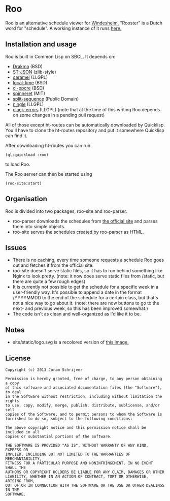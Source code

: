 # Roo

Roo is an alternative schedule viewer for [Windesheim.](http://www.windesheiminternational.nl/) "Rooster" is a Dutch word for "schedule".
A working instance of it runs [here.](http://roo.joram.io)

## Installation and usage

Roo is built in Common Lisp on SBCL. It depends on:

- [Drakma](http://weitz.de/drakma/) (BSD)
- [ST-JSON](http://marijnhaverbeke.nl/st-json/) (zlib-style)
- [caramel](https://github.com/pocket7878/Caramel) (LLGPL)
- [local-time](http://common-lisp.net/project/local-time/) (BSD)
- [cl-ppcre](http://weitz.de/cl-ppcre/) (BSD)
- [spinneret](https://github.com/ruricolist/spinneret) (MIT)
- [split-sequence](http://www.cliki.net/split-sequence) (Public Domain)
- [ningle](https://github.com/fukamachi/ningle) (LLGPL)
- [clack-errors](https://github.com/eudoxia0/clack-errors) (LLGPL) (note that at the time of this writing Roo depends on some changes in a pending pull request)

All of those except ht-routes can be automatically downloaded by Quicklisp. You'll have to clone the ht-routes repository and put it somewhere Quicklisp can find it.

After downloading ht-routes you can run

    (ql:quickload :roo)

to load Roo.

The Roo server can then be started using

    (roo-site:start)

## Organisation

Roo is divided into two packages, roo-site and roo-parser. 

- roo-parser downloads the schedules from [the official site](https://roosters.windesheim.nl/) and parses them into simple objects.
- roo-site serves the schedules created by roo-parser as HTML.

## Issues

- There is no caching, every time someone requests a schedule Roo goes out and fetches it from the official site.
- roo-site doesn't serve static files, so it has to run behind something like Nginx to look pretty. (note: it now does serve static files from /static, but there are quite a few rough edges)
- It is currently not possible to get the schedule for a specific week in a user-friendly way. It's possible to append a date in the format /YYYYMMDD to the end of the schedule for a certain class, but that's not a nice way to go about it. (note: there are now buttons to go to the next- and previous week, so this has been improved somewhat.)
- The code isn't as clean and well-organized as I'd like it to be.

## Notes

- site/static/logo.svg is a recolored version of [this image.](http://openclipart.org/detail/10686/coq-by-yves_guillou-10686)

## License

    Copyright (c) 2013 Joram Schrijver

    Permission is hereby granted, free of charge, to any person obtaining a copy
    of this software and associated documentation files (the "Software"), to deal
    in the Software without restriction, including without limitation the rights
    to use, copy, modify, merge, publish, distribute, sublicense, and/or sell
    copies of the Software, and to permit persons to whom the Software is
    furnished to do so, subject to the following conditions:

    The above copyright notice and this permission notice shall be included in all
    copies or substantial portions of the Software.

    THE SOFTWARE IS PROVIDED "AS IS", WITHOUT WARRANTY OF ANY KIND, EXPRESS OR
    IMPLIED, INCLUDING BUT NOT LIMITED TO THE WARRANTIES OF MERCHANTABILITY,
    FITNESS FOR A PARTICULAR PURPOSE AND NONINFRINGEMENT. IN NO EVENT SHALL THE
    AUTHORS OR COPYRIGHT HOLDERS BE LIABLE FOR ANY CLAIM, DAMAGES OR OTHER
    LIABILITY, WHETHER IN AN ACTION OF CONTRACT, TORT OR OTHERWISE, ARISING FROM,
    OUT OF OR IN CONNECTION WITH THE SOFTWARE OR THE USE OR OTHER DEALINGS IN THE
    SOFTWARE.
